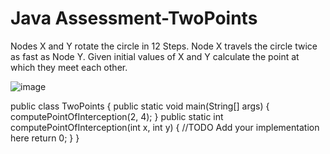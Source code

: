 # Java Assessment-TwoPoints

Nodes X and Y rotate the circle in 12 Steps. Node X travels
the circle twice as fast as Node Y. Given initial values of X and Y
calculate the point at which they meet each other.

![image](https://user-images.githubusercontent.com/117916065/202884050-30e13315-c77d-4e7f-96c8-cccf34a4b196.png)

public class TwoPoints {
  public static void main(String[] args) {
    computePointOfInterception(2, 4);
  }
  public static int computePointOfInterception(int x, int y) {
    //TODO Add your implementation here
    return 0;
  }
}

